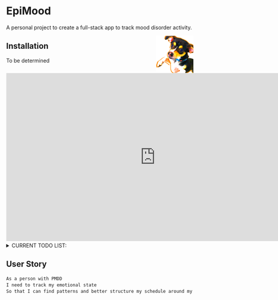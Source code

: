 # EpiMood
A personal project to create a full-stack app to track mood disorder activity.

<img align="right" img src="https://raw.githubusercontent.com/Cheez0id/MaryLeePrince-portfolio1/main/assets/images/reggi27.png" width="100px">

## Installation
To be determined

<iframe style="border: 1px solid rgba(0, 0, 0, 0.1);" width="800" height="450" src="https://www.figma.com/embed?embed_host=share&url=https%3A%2F%2Fwww.figma.com%2Ffile%2FUupxxFQW8aS4RbZh7oCZKN%2FUntitled%3Fnode-id%3D0%253A1" allowfullscreen></iframe>

<details><summary>
CURRENT TODO LIST:</summary>
<p><ul>
<li>- [ ] Planning and wireframe</li>
<li>- [ ] Planning and wireframe</li>
<li>- [ ] Planning and wireframe</li>
</ul>
</p>
</details>


## User Story

```md
As a person with PMDD
I need to track my emotional state
So that I can find patterns and better structure my schedule around my disorder.
```



